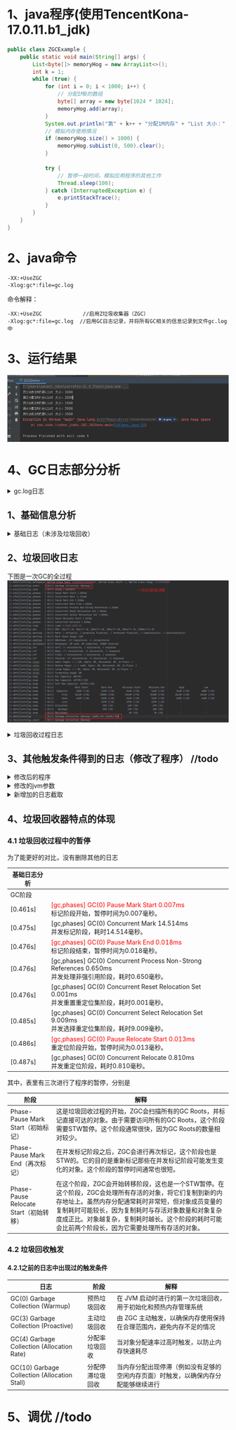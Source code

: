 # 1、java程序(使用TencentKona-17.0.11.b1_jdk)

```java
public class ZGCExample {
    public static void main(String[] args) {
        List<byte[]> memoryHog = new ArrayList<>();
        int k = 1;
        while (true) {
            for (int i = 0; i < 1000; i++) {
                // 分配1MB的数组
                byte[] array = new byte[1024 * 1024];
                memoryHog.add(array);
            }
            System.out.println("第" + k++ + "分配1M内存" + "List 大小：" + memoryHog.size());
            // 模拟内存使用情况
            if (memoryHog.size() > 1000) {
                memoryHog.subList(0, 500).clear();
            }

            try {
                // 暂停一段时间，模拟应用程序的其他工作
                Thread.sleep(100);
            } catch (InterruptedException e) {
                e.printStackTrace();
            }
        }
    }
}
```

# 2、java命令

```
-XX:+UseZGC   
-Xlog:gc*:file=gc.log  
```

命令解释：

```angular2html
-XX:+UseZGC             //启用Z垃圾收集器（ZGC）
-Xlog:gc*:file=gc.log  //启用GC日志记录，并将所有GC相关的信息记录到文件gc.log中
```

# 3、运行结果

![img.png](image/img.png)

# 4、GC日志部分分析

<details>
    <summary>gc.log日志</summary>

```log
[0.018s][info][gc,init] Initializing The Z Garbage Collector
[0.018s][info][gc,init] Version: 17.0.2+8-86 (release)
[0.018s][info][gc,init] NUMA Support: Disabled
[0.018s][info][gc,init] CPUs: 8 total, 8 available
[0.018s][info][gc,init] Memory: 16281M
[0.018s][info][gc,init] Large Page Support: Disabled
[0.019s][info][gc,init] GC Workers: 2 (dynamic)
[0.019s][info][gc,init] Address Space Type: Contiguous/Unrestricted/Complete
[0.019s][info][gc,init] Address Space Size: 65152M x 3 = 195456M
[0.019s][info][gc,init] Min Capacity: 8M
[0.019s][info][gc,init] Initial Capacity: 256M
[0.019s][info][gc,init] Max Capacity: 4072M
[0.019s][info][gc,init] Medium Page Size: 32M
[0.019s][info][gc,init] Pre-touch: Disabled
[0.020s][info][gc,init] Uncommit: Enabled
[0.020s][info][gc,init] Uncommit Delay: 300s
[0.037s][info][gc,init] Runtime Workers: 5
[0.038s][info][gc     ] Using The Z Garbage Collector
[0.039s][info][gc,metaspace] CDS archive(s) mapped at: [0x0000000800000000-0x0000000800bc0000-0x0000000800bc0000), size 12320768, SharedBaseAddress: 0x0000000800000000, ArchiveRelocationMode: 0.
[0.039s][info][gc,metaspace] Compressed class space mapped at: 0x0000000800c00000-0x0000000840c00000, reserved size: 1073741824
[0.039s][info][gc,metaspace] Narrow klass base: 0x0000000800000000, Narrow klass shift: 0, Narrow klass range: 0x100000000
[0.468s][info][gc,start    ] GC(0) Garbage Collection (Warmup)
[0.468s][info][gc,task     ] GC(0) Using 2 workers
[0.468s][info][gc,phases   ] GC(0) Pause Mark Start 0.009ms
[0.484s][info][gc,phases   ] GC(0) Concurrent Mark 15.559ms
[0.484s][info][gc,phases   ] GC(0) Pause Mark End 0.015ms
[0.484s][info][gc,phases   ] GC(0) Concurrent Mark Free 0.001ms
[0.484s][info][gc,phases   ] GC(0) Concurrent Process Non-Strong References 0.514ms
[0.484s][info][gc,phases   ] GC(0) Concurrent Reset Relocation Set 0.000ms
[0.497s][info][gc,phases   ] GC(0) Concurrent Select Relocation Set 12.145ms
[0.497s][info][gc,phases   ] GC(0) Pause Relocate Start 0.012ms
[0.498s][info][gc,phases   ] GC(0) Concurrent Relocate 1.003ms
[0.498s][info][gc,load     ] GC(0) Load: 0.00/0.00/0.00
[0.498s][info][gc,mmu      ] GC(0) MMU: 2ms/99.3%, 5ms/99.7%, 10ms/99.9%, 20ms/99.9%, 50ms/99.9%, 100ms/100.0%
[0.498s][info][gc,marking  ] GC(0) Mark: 2 stripe(s), 2 proactive flush(es), 1 terminate flush(es), 0 completion(s), 0 continuation(s) 
[0.498s][info][gc,marking  ] GC(0) Mark Stack Usage: 32M
[0.498s][info][gc,nmethod  ] GC(0) NMethods: 289 registered, 0 unregistered
[0.498s][info][gc,metaspace] GC(0) Metaspace: 0M used, 0M committed, 1032M reserved
[0.498s][info][gc,ref      ] GC(0) Soft: 45 encountered, 0 discovered, 0 enqueued
[0.498s][info][gc,ref      ] GC(0) Weak: 132 encountered, 33 discovered, 32 enqueued
[0.498s][info][gc,ref      ] GC(0) Final: 0 encountered, 0 discovered, 0 enqueued
[0.498s][info][gc,ref      ] GC(0) Phantom: 196 encountered, 136 discovered, 24 enqueued
[0.498s][info][gc,reloc    ] GC(0) Small Pages: 5 / 10M, Empty: 0M, Relocated: 0M, In-Place: 0
[0.498s][info][gc,reloc    ] GC(0) Medium Pages: 15 / 480M, Empty: 0M, Relocated: 0M, In-Place: 0
[0.498s][info][gc,reloc    ] GC(0) Large Pages: 0 / 0M, Empty: 0M, Relocated: 0M, In-Place: 0
[0.498s][info][gc,reloc    ] GC(0) Forwarding Usage: 0M
[0.498s][info][gc,heap     ] GC(0) Min Capacity: 8M(0%)
[0.498s][info][gc,heap     ] GC(0) Max Capacity: 4072M(100%)
[0.498s][info][gc,heap     ] GC(0) Soft Max Capacity: 4072M(100%)
[0.498s][info][gc,heap     ] GC(0)                Mark Start          Mark End        Relocate Start      Relocate End           High               Low         
[0.498s][info][gc,heap     ] GC(0)  Capacity:      512M (13%)         544M (13%)         576M (14%)         576M (14%)         576M (14%)         512M (13%)    
[0.498s][info][gc,heap     ] GC(0)      Free:     3582M (88%)        3550M (87%)        3518M (86%)        3518M (86%)        3582M (88%)        3512M (86%)    
[0.498s][info][gc,heap     ] GC(0)      Used:      490M (12%)         522M (13%)         554M (14%)         554M (14%)         560M (14%)         490M (12%)    
[0.498s][info][gc,heap     ] GC(0)      Live:         -               449M (11%)         449M (11%)         449M (11%)            -                  -          
[0.498s][info][gc,heap     ] GC(0) Allocated:         -                32M (1%)           64M (2%)           65M (2%)             -                  -          
[0.498s][info][gc,heap     ] GC(0)   Garbage:         -                40M (1%)           40M (1%)           38M (1%)             -                  -          
[0.498s][info][gc,heap     ] GC(0) Reclaimed:         -                  -                 0M (0%)            1M (0%)             -                  -          
[0.498s][info][gc          ] GC(0) Garbage Collection (Warmup) 490M(12%)->554M(14%)
[0.781s][info][gc,start    ] GC(1) Garbage Collection (Warmup)
[0.781s][info][gc,task     ] GC(1) Using 2 workers
[0.781s][info][gc,phases   ] GC(1) Pause Mark Start 0.010ms
[0.797s][info][gc,phases   ] GC(1) Concurrent Mark 15.695ms
[0.797s][info][gc,phases   ] GC(1) Pause Mark End 0.014ms
[0.797s][info][gc,phases   ] GC(1) Concurrent Mark Free 0.001ms
[0.797s][info][gc,phases   ] GC(1) Concurrent Process Non-Strong References 0.451ms
[0.797s][info][gc,phases   ] GC(1) Concurrent Reset Relocation Set 0.001ms
[0.799s][info][gc,phases   ] GC(1) Concurrent Select Relocation Set 1.567ms
[0.799s][info][gc,phases   ] GC(1) Pause Relocate Start 0.013ms
[0.800s][info][gc,phases   ] GC(1) Concurrent Relocate 0.606ms
[0.800s][info][gc,load     ] GC(1) Load: 0.00/0.00/0.00
[0.800s][info][gc,mmu      ] GC(1) MMU: 2ms/99.3%, 5ms/99.5%, 10ms/99.7%, 20ms/99.8%, 50ms/99.9%, 100ms/100.0%
[0.800s][info][gc,marking  ] GC(1) Mark: 2 stripe(s), 2 proactive flush(es), 1 terminate flush(es), 0 completion(s), 0 continuation(s) 
[0.800s][info][gc,marking  ] GC(1) Mark Stack Usage: 32M
[0.800s][info][gc,nmethod  ] GC(1) NMethods: 289 registered, 0 unregistered
[0.800s][info][gc,metaspace] GC(1) Metaspace: 0M used, 0M committed, 1032M reserved
[0.800s][info][gc,ref      ] GC(1) Soft: 45 encountered, 0 discovered, 0 enqueued
[0.800s][info][gc,ref      ] GC(1) Weak: 100 encountered, 37 discovered, 0 enqueued
[0.800s][info][gc,ref      ] GC(1) Final: 0 encountered, 0 discovered, 0 enqueued
[0.800s][info][gc,ref      ] GC(1) Phantom: 172 encountered, 112 discovered, 0 enqueued
[0.800s][info][gc,reloc    ] GC(1) Small Pages: 5 / 10M, Empty: 0M, Relocated: 0M, In-Place: 0
[0.800s][info][gc,reloc    ] GC(1) Medium Pages: 29 / 928M, Empty: 0M, Relocated: 0M, In-Place: 0
[0.800s][info][gc,reloc    ] GC(1) Large Pages: 0 / 0M, Empty: 0M, Relocated: 0M, In-Place: 0
[0.800s][info][gc,reloc    ] GC(1) Forwarding Usage: 0M
[0.800s][info][gc,heap     ] GC(1) Min Capacity: 8M(0%)
[0.800s][info][gc,heap     ] GC(1) Max Capacity: 4072M(100%)
[0.800s][info][gc,heap     ] GC(1) Soft Max Capacity: 4072M(100%)
[0.800s][info][gc,heap     ] GC(1)                Mark Start          Mark End        Relocate Start      Relocate End           High               Low         
[0.800s][info][gc,heap     ] GC(1)  Capacity:      960M (24%)         992M (24%)         992M (24%)         992M (24%)         992M (24%)         960M (24%)    
[0.800s][info][gc,heap     ] GC(1)      Free:     3134M (77%)        3102M (76%)        3102M (76%)        3102M (76%)        3134M (77%)        3096M (76%)    
[0.800s][info][gc,heap     ] GC(1)      Used:      938M (23%)         970M (24%)         970M (24%)         970M (24%)         976M (24%)         938M (23%)    
[0.800s][info][gc,heap     ] GC(1)      Live:         -               881M (22%)         881M (22%)         881M (22%)            -                  -          
[0.800s][info][gc,heap     ] GC(1) Allocated:         -                32M (1%)           32M (1%)           33M (1%)             -                  -          
[0.800s][info][gc,heap     ] GC(1)   Garbage:         -                56M (1%)           56M (1%)           54M (1%)             -                  -          
[0.800s][info][gc,heap     ] GC(1) Reclaimed:         -                  -                 0M (0%)            1M (0%)             -                  -          
[0.800s][info][gc          ] GC(1) Garbage Collection (Warmup) 938M(23%)->970M(24%)
[1.171s][info][gc,start    ] GC(2) Garbage Collection (Warmup)
[1.171s][info][gc,task     ] GC(2) Using 2 workers
[1.171s][info][gc,phases   ] GC(2) Pause Mark Start 0.008ms
[1.187s][info][gc,phases   ] GC(2) Concurrent Mark 15.635ms
[1.187s][info][gc,phases   ] GC(2) Pause Mark End 0.014ms
[1.187s][info][gc,phases   ] GC(2) Concurrent Mark Free 0.001ms
[1.187s][info][gc,phases   ] GC(2) Concurrent Process Non-Strong References 0.474ms
[1.187s][info][gc,phases   ] GC(2) Concurrent Reset Relocation Set 0.001ms
[1.190s][info][gc,phases   ] GC(2) Concurrent Select Relocation Set 2.023ms
[1.190s][info][gc,phases   ] GC(2) Pause Relocate Start 0.010ms
[1.200s][info][gc,phases   ] GC(2) Concurrent Relocate 10.026ms
[1.200s][info][gc,load     ] GC(2) Load: 0.00/0.00/0.00
[1.200s][info][gc,mmu      ] GC(2) MMU: 2ms/99.3%, 5ms/99.5%, 10ms/99.7%, 20ms/99.8%, 50ms/99.9%, 100ms/100.0%
[1.200s][info][gc,marking  ] GC(2) Mark: 2 stripe(s), 2 proactive flush(es), 1 terminate flush(es), 0 completion(s), 0 continuation(s) 
[1.200s][info][gc,marking  ] GC(2) Mark Stack Usage: 32M
[1.200s][info][gc,nmethod  ] GC(2) NMethods: 347 registered, 0 unregistered
[1.200s][info][gc,metaspace] GC(2) Metaspace: 1M used, 1M committed, 1032M reserved
[1.200s][info][gc,ref      ] GC(2) Soft: 85 encountered, 0 discovered, 0 enqueued
[1.200s][info][gc,ref      ] GC(2) Weak: 121 encountered, 5 discovered, 5 enqueued
[1.200s][info][gc,ref      ] GC(2) Final: 0 encountered, 0 discovered, 0 enqueued
[1.200s][info][gc,ref      ] GC(2) Phantom: 177 encountered, 117 discovered, 5 enqueued
[1.200s][info][gc,reloc    ] GC(2) Small Pages: 7 / 14M, Empty: 0M, Relocated: 1M, In-Place: 0
[1.200s][info][gc,reloc    ] GC(2) Medium Pages: 42 / 1344M, Empty: 0M, Relocated: 16M, In-Place: 0
[1.200s][info][gc,reloc    ] GC(2) Large Pages: 0 / 0M, Empty: 0M, Relocated: 0M, In-Place: 0
[1.200s][info][gc,reloc    ] GC(2) Forwarding Usage: 0M
[1.200s][info][gc,heap     ] GC(2) Min Capacity: 8M(0%)
[1.200s][info][gc,heap     ] GC(2) Max Capacity: 4072M(100%)
[1.200s][info][gc,heap     ] GC(2) Soft Max Capacity: 4072M(100%)
[1.200s][info][gc,heap     ] GC(2)                Mark Start          Mark End        Relocate Start      Relocate End           High               Low         
[1.200s][info][gc,heap     ] GC(2)  Capacity:     1376M (34%)        1408M (35%)        1408M (35%)        1472M (36%)        1472M (36%)        1376M (34%)    
[1.200s][info][gc,heap     ] GC(2)      Free:     2714M (67%)        2682M (66%)        2682M (66%)        2688M (66%)        2714M (67%)        2616M (64%)    
[1.200s][info][gc,heap     ] GC(2)      Used:     1358M (33%)        1390M (34%)        1390M (34%)        1384M (34%)        1456M (36%)        1358M (33%)    
[1.200s][info][gc,heap     ] GC(2)      Live:         -              1261M (31%)        1261M (31%)        1261M (31%)            -                  -          
[1.200s][info][gc,heap     ] GC(2) Allocated:         -                32M (1%)           32M (1%)           65M (2%)             -                  -          
[1.200s][info][gc,heap     ] GC(2)   Garbage:         -                96M (2%)           96M (2%)           56M (1%)             -                  -          
[1.200s][info][gc,heap     ] GC(2) Reclaimed:         -                  -                 0M (0%)           39M (1%)             -                  -          
[1.200s][info][gc          ] GC(2) Garbage Collection (Warmup) 1358M(33%)->1384M(34%)
[2.767s][info][gc,start    ] GC(3) Garbage Collection (Allocation Rate)
[2.767s][info][gc,task     ] GC(3) Using 1 workers
[2.767s][info][gc,phases   ] GC(3) Pause Mark Start 0.010ms
[2.780s][info][gc,phases   ] GC(3) Concurrent Mark 12.778ms
[2.781s][info][gc,phases   ] GC(3) Pause Mark End 0.025ms
[2.781s][info][gc,phases   ] GC(3) Concurrent Mark Free 0.001ms
[2.782s][info][gc,phases   ] GC(3) Concurrent Process Non-Strong References 1.244ms
[2.782s][info][gc,phases   ] GC(3) Concurrent Reset Relocation Set 0.002ms
[2.784s][info][gc,phases   ] GC(3) Concurrent Select Relocation Set 1.979ms
[2.784s][info][gc,phases   ] GC(3) Pause Relocate Start 0.006ms
[2.788s][info][gc,phases   ] GC(3) Concurrent Relocate 3.182ms
[2.788s][info][gc,load     ] GC(3) Load: 0.00/0.00/0.00
[2.788s][info][gc,mmu      ] GC(3) MMU: 2ms/98.8%, 5ms/99.4%, 10ms/99.7%, 20ms/99.8%, 50ms/99.9%, 100ms/100.0%
[2.788s][info][gc,marking  ] GC(3) Mark: 1 stripe(s), 2 proactive flush(es), 1 terminate flush(es), 0 completion(s), 0 continuation(s) 
[2.788s][info][gc,marking  ] GC(3) Mark Stack Usage: 32M
[2.788s][info][gc,nmethod  ] GC(3) NMethods: 347 registered, 0 unregistered
[2.788s][info][gc,metaspace] GC(3) Metaspace: 1M used, 1M committed, 1032M reserved
[2.788s][info][gc,ref      ] GC(3) Soft: 85 encountered, 0 discovered, 0 enqueued
[2.788s][info][gc,ref      ] GC(3) Weak: 116 encountered, 0 discovered, 0 enqueued
[2.788s][info][gc,ref      ] GC(3) Final: 0 encountered, 0 discovered, 0 enqueued
[2.788s][info][gc,ref      ] GC(3) Phantom: 172 encountered, 86 discovered, 0 enqueued
[2.788s][info][gc,reloc    ] GC(3) Small Pages: 4 / 8M, Empty: 0M, Relocated: 1M, In-Place: 0
[2.788s][info][gc,reloc    ] GC(3) Medium Pages: 116 / 3712M, Empty: 992M, Relocated: 8M, In-Place: 0
[2.788s][info][gc,reloc    ] GC(3) Large Pages: 0 / 0M, Empty: 0M, Relocated: 0M, In-Place: 0
[2.788s][info][gc,reloc    ] GC(3) Forwarding Usage: 0M
[2.788s][info][gc,heap     ] GC(3) Min Capacity: 8M(0%)
[2.788s][info][gc,heap     ] GC(3) Max Capacity: 4072M(100%)
[2.788s][info][gc,heap     ] GC(3) Soft Max Capacity: 4072M(100%)
[2.788s][info][gc,heap     ] GC(3)                Mark Start          Mark End        Relocate Start      Relocate End           High               Low         
[2.788s][info][gc,heap     ] GC(3)  Capacity:     3744M (92%)        3776M (93%)        3776M (93%)        3776M (93%)        3776M (93%)        3744M (92%)    
[2.788s][info][gc,heap     ] GC(3)      Free:      352M (9%)          320M (8%)         1312M (32%)        1376M (34%)        1376M (34%)         320M (8%)     
[2.788s][info][gc,heap     ] GC(3)      Used:     3720M (91%)        3752M (92%)        2760M (68%)        2696M (66%)        3752M (92%)        2696M (66%)    
[2.788s][info][gc,heap     ] GC(3)      Live:         -              2562M (63%)        2562M (63%)        2562M (63%)            -                  -          
[2.788s][info][gc,heap     ] GC(3) Allocated:         -                32M (1%)           32M (1%)           33M (1%)             -                  -          
[2.788s][info][gc,heap     ] GC(3)   Garbage:         -              1157M (28%)         165M (4%)           99M (2%)             -                  -          
[2.788s][info][gc,heap     ] GC(3) Reclaimed:         -                  -               992M (24%)        1057M (26%)            -                  -          
[2.788s][info][gc          ] GC(3) Garbage Collection (Allocation Rate) 3720M(91%)->2696M(66%)
[3.066s][info][gc,start    ] GC(4) Garbage Collection (Allocation Rate)
[3.066s][info][gc,task     ] GC(4) Using 1 workers
[3.066s][info][gc,phases   ] GC(4) Pause Mark Start 0.007ms
[3.078s][info][gc,phases   ] GC(4) Concurrent Mark 12.059ms
[3.078s][info][gc,phases   ] GC(4) Pause Mark End 0.009ms
[3.078s][info][gc,phases   ] GC(4) Concurrent Mark Free 0.001ms
[3.079s][info][gc,phases   ] GC(4) Concurrent Process Non-Strong References 0.964ms
[3.079s][info][gc,phases   ] GC(4) Concurrent Reset Relocation Set 0.001ms
[3.083s][info][gc,phases   ] GC(4) Concurrent Select Relocation Set 3.275ms
[3.083s][info][gc,phases   ] GC(4) Pause Relocate Start 0.009ms
[3.088s][info][gc,phases   ] GC(4) Concurrent Relocate 5.406ms
[3.088s][info][gc,load     ] GC(4) Load: 0.00/0.00/0.00
[3.088s][info][gc,mmu      ] GC(4) MMU: 2ms/98.8%, 5ms/99.4%, 10ms/99.7%, 20ms/99.8%, 50ms/99.9%, 100ms/100.0%
[3.088s][info][gc,marking  ] GC(4) Mark: 1 stripe(s), 2 proactive flush(es), 1 terminate flush(es), 0 completion(s), 0 continuation(s) 
[3.089s][info][gc,marking  ] GC(4) Mark Stack Usage: 32M
[3.089s][info][gc,nmethod  ] GC(4) NMethods: 347 registered, 0 unregistered
[3.089s][info][gc,metaspace] GC(4) Metaspace: 1M used, 1M committed, 1032M reserved
[3.089s][info][gc,ref      ] GC(4) Soft: 85 encountered, 0 discovered, 0 enqueued
[3.089s][info][gc,ref      ] GC(4) Weak: 116 encountered, 0 discovered, 0 enqueued
[3.089s][info][gc,ref      ] GC(4) Final: 0 encountered, 0 discovered, 0 enqueued
[3.089s][info][gc,ref      ] GC(4) Phantom: 172 encountered, 86 discovered, 0 enqueued
[3.089s][info][gc,reloc    ] GC(4) Small Pages: 4 / 8M, Empty: 0M, Relocated: 1M, In-Place: 0
[3.089s][info][gc,reloc    ] GC(4) Medium Pages: 118 / 3776M, Empty: 512M, Relocated: 15M, In-Place: 0
[3.089s][info][gc,reloc    ] GC(4) Large Pages: 0 / 0M, Empty: 0M, Relocated: 0M, In-Place: 0
[3.089s][info][gc,reloc    ] GC(4) Forwarding Usage: 0M
[3.089s][info][gc,heap     ] GC(4) Min Capacity: 8M(0%)
[3.089s][info][gc,heap     ] GC(4) Max Capacity: 4072M(100%)
[3.089s][info][gc,heap     ] GC(4) Soft Max Capacity: 4072M(100%)
[3.089s][info][gc,heap     ] GC(4)                Mark Start          Mark End        Relocate Start      Relocate End           High               Low         
[3.089s][info][gc,heap     ] GC(4)  Capacity:     3808M (94%)        3840M (94%)        3840M (94%)        3840M (94%)        3840M (94%)        3808M (94%)    
[3.089s][info][gc,heap     ] GC(4)      Free:      288M (7%)          256M (6%)          768M (19%)         800M (20%)         800M (20%)         256M (6%)     
[3.089s][info][gc,heap     ] GC(4)      Used:     3784M (93%)        3816M (94%)        3304M (81%)        3272M (80%)        3816M (94%)        3272M (80%)    
[3.089s][info][gc,heap     ] GC(4)      Live:         -              3131M (77%)        3131M (77%)        3131M (77%)            -                  -          
[3.089s][info][gc,heap     ] GC(4) Allocated:         -                32M (1%)           32M (1%)           33M (1%)             -                  -          
[3.089s][info][gc,heap     ] GC(4)   Garbage:         -               652M (16%)         140M (3%)          106M (3%)             -                  -          
[3.089s][info][gc,heap     ] GC(4) Reclaimed:         -                  -               512M (13%)         545M (13%)            -                  -          
[3.089s][info][gc          ] GC(4) Garbage Collection (Allocation Rate) 3784M(93%)->3272M(80%)
[3.176s][info][gc,start    ] GC(5) Garbage Collection (Allocation Rate)
[3.176s][info][gc,task     ] GC(5) Using 1 workers
[3.176s][info][gc,phases   ] GC(5) Pause Mark Start 0.020ms
[3.182s][info][gc,phases   ] GC(5) Concurrent Mark 5.505ms
[3.182s][info][gc,phases   ] GC(5) Pause Mark End 0.014ms
[3.182s][info][gc,phases   ] GC(5) Concurrent Mark Free 0.001ms
[3.182s][info][gc,phases   ] GC(5) Concurrent Process Non-Strong References 0.667ms
[3.182s][info][gc,phases   ] GC(5) Concurrent Reset Relocation Set 0.001ms
[3.184s][info][gc,phases   ] GC(5) Concurrent Select Relocation Set 1.555ms
[3.184s][info][gc,phases   ] GC(5) Pause Relocate Start 0.006ms
[3.185s][info][gc,phases   ] GC(5) Concurrent Relocate 0.777ms
[3.185s][info][gc,load     ] GC(5) Load: 0.00/0.00/0.00
[3.185s][info][gc,mmu      ] GC(5) MMU: 2ms/98.8%, 5ms/99.4%, 10ms/99.6%, 20ms/99.8%, 50ms/99.9%, 100ms/100.0%
[3.185s][info][gc,marking  ] GC(5) Mark: 1 stripe(s), 1 proactive flush(es), 1 terminate flush(es), 0 completion(s), 0 continuation(s) 
[3.185s][info][gc,marking  ] GC(5) Mark Stack Usage: 32M
[3.185s][info][gc,nmethod  ] GC(5) NMethods: 347 registered, 0 unregistered
[3.185s][info][gc,metaspace] GC(5) Metaspace: 1M used, 1M committed, 1032M reserved
[3.185s][info][gc,ref      ] GC(5) Soft: 85 encountered, 0 discovered, 0 enqueued
[3.185s][info][gc,ref      ] GC(5) Weak: 116 encountered, 0 discovered, 0 enqueued
[3.185s][info][gc,ref      ] GC(5) Final: 0 encountered, 0 discovered, 0 enqueued
[3.185s][info][gc,ref      ] GC(5) Phantom: 172 encountered, 86 discovered, 0 enqueued
[3.185s][info][gc,reloc    ] GC(5) Small Pages: 4 / 8M, Empty: 0M, Relocated: 1M, In-Place: 0
[3.185s][info][gc,reloc    ] GC(5) Medium Pages: 114 / 3648M, Empty: 512M, Relocated: 0M, In-Place: 0
[3.185s][info][gc,reloc    ] GC(5) Large Pages: 0 / 0M, Empty: 0M, Relocated: 0M, In-Place: 0
[3.185s][info][gc,reloc    ] GC(5) Forwarding Usage: 0M
[3.185s][info][gc,heap     ] GC(5) Min Capacity: 8M(0%)
[3.185s][info][gc,heap     ] GC(5) Max Capacity: 4072M(100%)
[3.185s][info][gc,heap     ] GC(5) Soft Max Capacity: 4072M(100%)
[3.185s][info][gc,heap     ] GC(5)                Mark Start          Mark End        Relocate Start      Relocate End           High               Low         
[3.185s][info][gc,heap     ] GC(5)  Capacity:     3840M (94%)        3840M (94%)        3840M (94%)        3840M (94%)        3840M (94%)        3840M (94%)    
[3.185s][info][gc,heap     ] GC(5)      Free:      416M (10%)         416M (10%)         928M (23%)         930M (23%)         930M (23%)         416M (10%)    
[3.185s][info][gc,heap     ] GC(5)      Used:     3656M (90%)        3656M (90%)        3144M (77%)        3142M (77%)        3656M (90%)        3142M (77%)    
[3.185s][info][gc,heap     ] GC(5)      Live:         -              3016M (74%)        3016M (74%)        3016M (74%)            -                  -          
[3.185s][info][gc,heap     ] GC(5) Allocated:         -                 0M (0%)            0M (0%)            0M (0%)             -                  -          
[3.185s][info][gc,heap     ] GC(5)   Garbage:         -               639M (16%)         127M (3%)          125M (3%)             -                  -          
[3.185s][info][gc,heap     ] GC(5) Reclaimed:         -                  -               512M (13%)         514M (13%)            -                  -          
[3.185s][info][gc          ] GC(5) Garbage Collection (Allocation Rate) 3656M(90%)->3142M(77%)
[3.379s][info][gc,start    ] GC(6) Garbage Collection (Allocation Rate)
[3.379s][info][gc,task     ] GC(6) Using 2 workers
[3.380s][info][gc,phases   ] GC(6) Pause Mark Start 0.005ms
[3.394s][info][gc,phases   ] GC(6) Concurrent Mark 14.186ms
[3.394s][info][gc,phases   ] GC(6) Pause Mark End 0.014ms
[3.394s][info][gc,phases   ] GC(6) Concurrent Mark Free 0.001ms
[3.395s][info][gc,phases   ] GC(6) Concurrent Process Non-Strong References 0.785ms
[3.395s][info][gc,phases   ] GC(6) Concurrent Reset Relocation Set 0.002ms
[3.397s][info][gc,phases   ] GC(6) Concurrent Select Relocation Set 1.797ms
[3.397s][info][gc,phases   ] GC(6) Pause Relocate Start 0.006ms
[3.409s][info][gc,phases   ] GC(6) Concurrent Relocate 11.921ms
[3.409s][info][gc,load     ] GC(6) Load: 0.00/0.00/0.00
[3.409s][info][gc,mmu      ] GC(6) MMU: 2ms/98.8%, 5ms/99.4%, 10ms/99.6%, 20ms/99.8%, 50ms/99.9%, 100ms/100.0%
[3.409s][info][gc,marking  ] GC(6) Mark: 2 stripe(s), 2 proactive flush(es), 1 terminate flush(es), 0 completion(s), 0 continuation(s) 
[3.409s][info][gc,marking  ] GC(6) Mark Stack Usage: 32M
[3.409s][info][gc,nmethod  ] GC(6) NMethods: 348 registered, 0 unregistered
[3.409s][info][gc,metaspace] GC(6) Metaspace: 1M used, 1M committed, 1032M reserved
[3.409s][info][gc,ref      ] GC(6) Soft: 85 encountered, 0 discovered, 0 enqueued
[3.409s][info][gc,ref      ] GC(6) Weak: 116 encountered, 92 discovered, 0 enqueued
[3.409s][info][gc,ref      ] GC(6) Final: 0 encountered, 0 discovered, 0 enqueued
[3.409s][info][gc,ref      ] GC(6) Phantom: 172 encountered, 154 discovered, 0 enqueued
[3.410s][info][gc,reloc    ] GC(6) Small Pages: 4 / 8M, Empty: 0M, Relocated: 1M, In-Place: 0
[3.410s][info][gc,reloc    ] GC(6) Medium Pages: 124 / 3968M, Empty: 0M, Relocated: 14M, In-Place: 0
[3.410s][info][gc,reloc    ] GC(6) Large Pages: 0 / 0M, Empty: 0M, Relocated: 0M, In-Place: 0
[3.410s][info][gc,reloc    ] GC(6) Forwarding Usage: 0M
[3.410s][info][gc,heap     ] GC(6) Min Capacity: 8M(0%)
[3.410s][info][gc,heap     ] GC(6) Max Capacity: 4072M(100%)
[3.410s][info][gc,heap     ] GC(6) Soft Max Capacity: 4072M(100%)
[3.410s][info][gc,heap     ] GC(6)                Mark Start          Mark End        Relocate Start      Relocate End           High               Low         
[3.410s][info][gc,heap     ] GC(6)  Capacity:     4000M (98%)        4032M (99%)        4032M (99%)        4064M (100%)       4064M (100%)       4000M (98%)    
[3.410s][info][gc,heap     ] GC(6)      Free:       96M (2%)           64M (2%)           64M (2%)           64M (2%)           96M (2%)           30M (1%)     
[3.410s][info][gc,heap     ] GC(6)      Used:     3976M (98%)        4008M (98%)        4008M (98%)        4008M (98%)        4042M (99%)        3976M (98%)    
[3.410s][info][gc,heap     ] GC(6)      Live:         -              3795M (93%)        3795M (93%)        3795M (93%)            -                  -          
[3.410s][info][gc,heap     ] GC(6) Allocated:         -                32M (1%)           32M (1%)           65M (2%)             -                  -          
[3.410s][info][gc,heap     ] GC(6)   Garbage:         -               180M (4%)          180M (4%)          146M (4%)             -                  -          
[3.410s][info][gc,heap     ] GC(6) Reclaimed:         -                  -                 0M (0%)           33M (1%)             -                  -          
[3.410s][info][gc          ] GC(6) Garbage Collection (Allocation Rate) 3976M(98%)->4008M(98%)
[3.449s][info][gc,start    ] GC(7) Garbage Collection (Allocation Stall)
[3.449s][info][gc,ref      ] GC(7) Clearing All SoftReferences
[3.449s][info][gc,task     ] GC(7) Using 2 workers
[3.449s][info][gc,phases   ] GC(7) Pause Mark Start 0.006ms
[3.457s][info][gc,phases   ] GC(7) Concurrent Mark 8.020ms
[3.457s][info][gc,phases   ] GC(7) Pause Mark End 0.008ms
[3.457s][info][gc,phases   ] GC(7) Concurrent Mark Free 0.001ms
[3.458s][info][gc,phases   ] GC(7) Concurrent Process Non-Strong References 0.758ms
[3.458s][info][gc,phases   ] GC(7) Concurrent Reset Relocation Set 0.001ms
[3.460s][info][gc,phases   ] GC(7) Concurrent Select Relocation Set 1.592ms
[3.460s][info][gc,phases   ] GC(7) Pause Relocate Start 0.004ms
[3.461s][info][gc,phases   ] GC(7) Concurrent Relocate 0.776ms
[3.461s][info][gc,load     ] GC(7) Load: 0.00/0.00/0.00
[3.461s][info][gc,mmu      ] GC(7) MMU: 2ms/98.8%, 5ms/99.4%, 10ms/99.6%, 20ms/99.8%, 50ms/99.9%, 100ms/100.0%
[3.461s][info][gc,marking  ] GC(7) Mark: 2 stripe(s), 1 proactive flush(es), 1 terminate flush(es), 0 completion(s), 0 continuation(s) 
[3.461s][info][gc,marking  ] GC(7) Mark Stack Usage: 32M
[3.461s][info][gc,nmethod  ] GC(7) NMethods: 348 registered, 0 unregistered
[3.461s][info][gc,metaspace] GC(7) Metaspace: 1M used, 1M committed, 1032M reserved
[3.461s][info][gc,ref      ] GC(7) Soft: 85 encountered, 55 discovered, 43 enqueued
[3.461s][info][gc,ref      ] GC(7) Weak: 116 encountered, 4 discovered, 0 enqueued
[3.461s][info][gc,ref      ] GC(7) Final: 0 encountered, 0 discovered, 0 enqueued
[3.461s][info][gc,ref      ] GC(7) Phantom: 172 encountered, 170 discovered, 0 enqueued
[3.461s][info][gc,reloc    ] GC(7) Small Pages: 4 / 8M, Empty: 0M, Relocated: 1M, In-Place: 1
[3.461s][info][gc,reloc    ] GC(7) Medium Pages: 127 / 4064M, Empty: 0M, Relocated: 0M, In-Place: 0
[3.461s][info][gc,reloc    ] GC(7) Large Pages: 0 / 0M, Empty: 0M, Relocated: 0M, In-Place: 0
[3.461s][info][gc,reloc    ] GC(7) Forwarding Usage: 0M
[3.461s][info][gc,heap     ] GC(7) Min Capacity: 8M(0%)
[3.461s][info][gc,heap     ] GC(7) Max Capacity: 4072M(100%)
[3.461s][info][gc,heap     ] GC(7) Soft Max Capacity: 4072M(100%)
[3.461s][info][gc,heap     ] GC(7)                Mark Start          Mark End        Relocate Start      Relocate End           High               Low         
[3.461s][info][gc,heap     ] GC(7)  Capacity:     4072M (100%)       4072M (100%)       4072M (100%)       4072M (100%)       4072M (100%)       4072M (100%)   
[3.461s][info][gc,heap     ] GC(7)      Free:        0M (0%)            0M (0%)            0M (0%)            2M (0%)            2M (0%)            0M (0%)     
[3.461s][info][gc,heap     ] GC(7)      Used:     4072M (100%)       4072M (100%)       4072M (100%)       4070M (100%)       4072M (100%)       4070M (100%)   
[3.461s][info][gc,heap     ] GC(7)      Live:         -              3919M (96%)        3919M (96%)        3919M (96%)            -                  -          
[3.461s][info][gc,heap     ] GC(7) Allocated:         -                 0M (0%)            0M (0%)            0M (0%)             -                  -          
[3.461s][info][gc,heap     ] GC(7)   Garbage:         -               152M (4%)          152M (4%)          150M (4%)             -                  -          
[3.461s][info][gc,heap     ] GC(7) Reclaimed:         -                  -                 0M (0%)            2M (0%)             -                  -          
[3.461s][info][gc          ] GC(7) Garbage Collection (Allocation Stall) 4072M(100%)->4070M(100%)
[3.461s][info][gc          ] Allocation Stall (main) 12.590ms
[3.461s][info][gc          ] Out Of Memory (main)
[3.462s][info][gc,heap,exit] Heap
[3.462s][info][gc,heap,exit]  ZHeap           used 4072M, capacity 4072M, max capacity 4072M
[3.462s][info][gc,heap,exit]  Metaspace       used 1039K, committed 1216K, reserved 1056768K
[3.462s][info][gc,heap,exit]   class space    used 77K, committed 192K, reserved 1048576K

```

</details>

## 1、基础信息分析

<details>
    <summary>基础日志（未涉及垃圾回收）</summary>

| 基础日志分析   |                                                                                                |
|----------|------------------------------------------------------------------------------------------------|
| 相对时间     | 日志内容及解释                                                                                        |
| [0.013s] | [gc,init] Initializing The Z Garbage  Collector：  JVM在启动0.013秒时开始初始化ZGC。                       |
| [0.014s] | [gc,init] Version: 21.0.3+9-LTS (release)：  使用的是Java 21的版本21.0.3+9-LTS（长期支持版本）。                |
| [0.014s] | [gc,init] Using legacy single-generation  mode：  使用传统的单代模式，这意味着不区分年轻代和老年代。                     |
| [0.014s] | [gc,init] NUMA Support: Disabled：  非统一内存访问（NUMA）支持被禁用。                                         |
| [0.014s] | [gc,init] CPUs: 8 total, 8 available：  系统有8个CPU核心，全部可用。                                        |
| [0.014s] | [gc,init] Memory: 16281M：  系统有16281MB（约15.9GB）的内存。                                             |
| [0.014s] | [gc,init] Large Page Support: Disabled：  大页内存支持被禁用。                                            |
| [0.014s] | [gc,init] GC Workers: 2 (dynamic)：  有2个动态分配的GC工作线程。                                            |
| [0.015s] | [gc,init] Address Space Type:  Contiguous/Unrestricted/Complete：  地址空间类型为连续、无限制、完整。            |
| [0.015s] | [gc,init] Address Space Size: 65152M x 3  = 195456M：  地址空间大小为65152MB x 3 = 195456MB（约190.5GB）。 |
| [0.015s] | [gc,init] Min Capacity: 8M：  最小堆容量为8MB。                                                        |
| [0.015s] | [gc,init] Initial Capacity: 256M：  初始堆容量为256MB。                                                |
| [0.015s] | [gc,init] Max Capacity: 4072M：  最大堆容量为4072MB（约3.98GB）。                                         |
| [0.015s] | [gc,init] Medium Page Size: 32M：  中等页面大小为32MB。                                                 |
| [0.015s] | [gc,init] Pre-touch: Disabled：  预触摸内存页面的功能被禁用。                                                 |
| [0.015s] | [gc,init] Uncommit: Enabled：  允许未使用的堆内存被操作系统回收。                                                |
| [0.015s] | [gc,init] Uncommit Delay: 300s：  未使用内存被回收前的延迟时间为300秒。                                          |
| [0.027s] | [gc,init] Runtime Workers: 5：  有5个运行时工作线程。                                                     |
| [0.028s] | [gc ] Using The Z Garbage Collector：  确认使用Z垃圾收集器。                                              |

</details>

## 2、垃圾回收日志
下图是一次GC的全过程
![img.png](img.png)
<details>
    <summary>垃圾回收过程日志</summary>

| GC日志分析                                     |                                                                                                                                                                                                                                                                                                                                                                                                                                                                                                                                                                                                                                                                                                                                                                                                                                                                      |
|--------------------------------------------|----------------------------------------------------------------------------------------------------------------------------------------------------------------------------------------------------------------------------------------------------------------------------------------------------------------------------------------------------------------------------------------------------------------------------------------------------------------------------------------------------------------------------------------------------------------------------------------------------------------------------------------------------------------------------------------------------------------------------------------------------------------------------------------------------------------------------------------------------------------------|
| GC启动：                                      |                                                                                                                                                                                                                                                                                                                                                                                                                                                                                                                                                                                                                                                                                                                                                                                                                                                                      |
| [0.460s]                                   | [gc,start] GC(0) Garbage Collection  (Warmup)<br> 在0.460秒时，JVM开始了一次垃圾收集（GC），这是一次预热（Warmup）GC。                                                                                                                                                                                                                                                                                                                                                                                                                                                                                                                                                                                                                                                                                                                                                                        |
| GC任务<br>                                   |                                                                                                                                                                                                                                                                                                                                                                                                                                                                                                                                                                                                                                                                                                                                                                                                                                                                      |
| [0.461s]                                   | [gc,task]  GC(0) Using 2 workers<br>使用了2个GC工作线程。                                                                                                                                                                                                                                                                                                                                                                                                                                                                                                                                                                                                                                                                                                                                                                                                                     |
| GC阶段<br>                                   |                                                                                                                                                                                                                                                                                                                                                                                                                                                                                                                                                                                                                                                                                                                                                                                                                                                                      |
| [0.461s]                                   | [gc,phases]  GC(0) Pause Mark Start 0.007ms<br>  标记阶段开始，暂停时间为0.007毫秒。                                                                                                                                                                                                                                                                                                                                                                                                                                                                                                                                                                                                                                                                                                                                                                                                |
| [0.475s]                                   | [gc,phases]  GC(0) Concurrent Mark 14.514ms<br>  并发标记阶段，耗时14.514毫秒。                                                                                                                                                                                                                                                                                                                                                                                                                                                                                                                                                                                                                                                                                                                                                                                                  |
| [0.476s]                                   | [gc,phases]  GC(0) Pause Mark End 0.018ms<br>  标记阶段结束，暂停时间为0.018毫秒。                                                                                                                                                                                                                                                                                                                                                                                                                                                                                                                                                                                                                                                                                                                                                                                                  |
| [0.476s]                                   | [gc,phases]  GC(0) Concurrent Process Non-Strong References 0.650ms<br>  并发处理非强引用阶段，耗时0.650毫秒。                                                                                                                                                                                                                                                                                                                                                                                                                                                                                                                                                                                                                                                                                                                                                                       |
| [0.476s]                                   | [gc,phases]  GC(0) Concurrent Reset Relocation Set 0.001ms<br>  并发重置重定位集阶段，耗时0.001毫秒。                                                                                                                                                                                                                                                                                                                                                                                                                                                                                                                                                                                                                                                                                                                                                                                |
| [0.485s]                                   | [gc,phases]  GC(0) Concurrent Select Relocation Set 9.009ms<br>  并发选择重定位集阶段，耗时9.009毫秒。                                                                                                                                                                                                                                                                                                                                                                                                                                                                                                                                                                                                                                                                                                                                                                               |
| [0.486s]                                   | [gc,phases]  GC(0) Pause Relocate Start 0.013ms<br>  重定位阶段开始，暂停时间为0.013毫秒。                                                                                                                                                                                                                                                                                                                                                                                                                                                                                                                                                                                                                                                                                                                                                                                           |
| [0.487s]                                   | [gc,phases]  GC(0) Concurrent Relocate 0.810ms<br>  并发重定位阶段，耗时0.810毫秒。                                                                                                                                                                                                                                                                                                                                                                                                                                                                                                                                                                                                                                                                                                                                                                                               |
| GC负载<br>                                   |                                                                                                                                                                                                                                                                                                                                                                                                                                                                                                                                                                                                                                                                                                                                                                                                                                                                      |
| [0.487s]                                   | [gc,load]  GC(0) Load: 0.00/0.00/0.00<br>  GC负载信息。                                                                                                                                                                                                                                                                                                                                                                                                                                                                                                                                                                                                                                                                                                                                                                                                                   |
| GC（Minimum  Mutator Utilisation）=非GC时间/时间片 |                                                                                                                                                                                                                                                                                                                                                                                                                                                                                                                                                                                                                                                                                                                                                                                                                                                                      |
| [0.487s]                                   | [gc,mmu]  GC(0) MMU: 2ms/99.1%, 5ms/99.6%, 10ms/99.8%, 20ms/99.8%, 50ms/99.9%,  100ms/100.0%<br>  是一个指标2ms/99.1%在 2 毫秒的时间片内，至少 99.1% 的时间用于应用程序线程的执行。                                                                                                                                                                                                                                                                                                                                                                                                                                                                                                                                                                                                                                                                                                                 |
| GC标记                                       |                                                                                                                                                                                                                                                                                                                                                                                                                                                                                                                                                                                                                                                                                                                                                                                                                                                                      |
| [0.487s]                                   | [gc,marking]  GC(0) Mark: 2 stripe(s), 2 proactive flush(es), 1 terminate flush(es), 0  completion(s), 0 continuation(s)<br>  2 stripe(s)：表示标记阶段分为两个条带（stri），每个条带是并行标记的pe一部分。  <br>2 proactive flush(es)：表示在标记过程中进行了两次主动刷新（flush），这通常是为了确保标记信息及时更新。<br>  1 terminate flush(es)：表示在标记阶段结束时进行了1次终止刷新，确保所有标记信息都已处理完毕。<br>  0 completion(s)：表示没有完成的标记任务。 <br> 0 continuation(s)：表示没有需要继续的标记任务。                                                                                                                                                                                                                                                                                                                                                                                                                                                                           |
| [0.487s]                                   | [gc,marking]  GC(0) Mark Stack Usage: 32M<br>  表示在标记阶段使用了 32MB 的标记栈（Mark Stack）。标记栈用于存储在标记过程中需要处理的对象引用。                                                                                                                                                                                                                                                                                                                                                                                                                                                                                                                                                                                                                                                                                                                                                              |
| GC方法<br>                                   |                                                                                                                                                                                                                                                                                                                                                                                                                                                                                                                                                                                                                                                                                                                                                                                                                                                                      |
| [0.487s]                                   | [gc,nmethod] GC(0) NMethods: 289  registered, 41 unregistered<br>  289 registered：当前注册的本地方法（NMethods）数量为 289，这些方法已经被编译并存储在代码缓存中，供 JVM 执行。  <br>41 unregistered：当前未注册的本地方法数量为 41，这些方法可能已经被移除或不再使用。                                                                                                                                                                                                                                                                                                                                                                                                                                                                                                                                                                                                                                                                    |
| 元空间<br>                                    |                                                                                                                                                                                                                                                                                                                                                                                                                                                                                                                                                                                                                                                                                                                                                                                                                                                                      |
| [0.487s]                                   | [gc,metaspace]  GC(0) Metaspace: 0M used, 0M committed, 1088M reserved<br>  0M used<br>当前没有使用的元空间（Metaspace）。  0M committed<br>当前没有分配的元空间。  1088M reserved<br>预留了 1088MB 的元空间。                                                                                                                                                                                                                                                                                                                                                                                                                                                                                                                                                                                                                                                                                       |
| 引用处理<br>                                   |                                                                                                                                                                                                                                                                                                                                                                                                                                                                                                                                                                                                                                                                                                                                                                                                                                                                      |
| [0.487s]                                   | [gc,ref] GC(0) Soft: 54 encountered, 0  discovered, 0 enqueued<br>[gc,ref] GC(0) Weak: 171 encountered, 48  discovered, 45 enqueued<br>[gc,ref] GC(0) Final: 0 encountered, 0  discovered, 0 enqueued<br>[gc,ref] GC(0) Phantom: 187 encountered,  90 discovered, 15 enqueued<br>软引用（Soft Reference）：<br>54 encountered：遇到了 54 个软引用。  0 discovered：发现了  0 个需要处理的软引用。  0 enqueued：入队了 0 个软引用。  <br/>弱引用（Weak Reference）：<br> 171 encountered：遇到了 171 个弱引用。  48 discovered：发现了  48 个需要处理的弱引用。  45 enqueued：入队了  45 个弱引用。  <br/>终结引用（Final Reference）：<br>  0 encountered：遇到了0  个终结引用。  0 discovered：发现了0  个需要处理的终结引用。  0 enqueued：入队了0 个终结引用。  <br/>虚引用（Phantom Reference）：<br>187 encountered：遇到了 187 个虚引用。  90 discovered：发现了  90 个需要处理的虚引用。  15 enqueued：入队了  15 个虚引用。  <br/>强引用是默认的引用类型，任何通过普通变量引用的对象都是强引用。强引用的对象在 GC  时不会被回收，除非没有任何强引用指向它们。因此，强引用不需要在 GC 日志中单独记录。 |
| 重定位<br>                                    |                                                                                                                                                                                                                                                                                                                                                                                                                                                                                                                                                                                                                                                                                                                                                                                                                                                                      |
| [0.487s]                                   | [gc,reloc]  GC(0) Small Pages: 6 / 12M, Empty: 0M, Relocated: 0M, In-Place: 0<br>[gc,reloc]  GC(0) Medium Pages: 14 / 448M, Empty: 0M, Relocated: 0M, In-Place: 0<br>[gc,reloc]  GC(0) Large Pages: 0 / 0M, Empty: 0M, Relocated: 0M, In-Place: 0<br>[gc,reloc] GC(0) Forwarding Usage: 0M<br>Small Pages：  6 / 12M：表示有 6 个小页面，总共 12MB。<br/>Empty: 0M：没有空闲的小页面。<br/>Relocated: 0M：没有小页面被重新定位。  <br/>In-Place: 0：没有小页面在原地处理。<br/>Medium Pages:14 / 448M：表示有 14 个中等大小的页面，总共 448MB。<br/>Empty: 0M：没有空闲的中等页面。  <br/>Relocated: 0M：没有中等页面被重新定位。<br/>In-Place: 0：没有中等页面在原地处理。<br/>Large Pages: 0 / 0M：没有大页面。  <br/>Empty: 0M：没有空闲的大页面。  <br/>Relocated: 0M：没有大页面被重新定位。  <br/>In-Place: 0：没有大页面在原地处理。  <br/>Forwarding Usage：  0M：没有使用转发内存。                                                                                                                                 |
| 堆内存<br>                                    | [gc,heap     ] GC(0) Min Capacity: 8M(0%)[gc,heap     ] GC(0) Max Capacity: 4072M(100%)<br/>[gc,heap     ] GC(0) Soft Max Capacity: 4072M(100%)Min Capacity: 8M (0%)<br>最小堆容量为 8MB，占总容量的 0%。这是 JVM 启动时的初始堆大小。<br/>Max Capacity: 4072M (100%)：最大堆容量为 4072MB，占总容量的 100%。这是 JVM 可以扩展到的最大堆大小。：<br/>Soft Max Capacity: 4072M (100%)：软最大堆容量为 4072MB，占总容量的 100%。这是 JVM 在正常情况下不会超过的堆大小，但在特殊情况下可以临时超过。                                                                                                                                                                                                                                                                                                                                                                                                                                                                        |

堆内存日志
![img_1.png](image/img_1.png)

| 时间   | 0.487s      | 0.487s      | 0.487s         | 0.487s       | 0.487s      | 0.487s      |
|------|-------------|-------------|----------------|--------------|-------------|-------------|
| 阶段   | Mark Start  | Mark End    | Relocate Start | Relocate End | High        | Low         |
| 容量变化 | 480M (12%)  | 512M (13%)  | 544M (13%)     | 544M (13%)   | 544M (13%)  | 480M (12%)  |
| 空闲变化 | 3612M (89%) | 3580M (88%) | 3546M (87%)    | 3548M (87%)  | 3612M (89%) | 3542M (87%) |
| 使用变化 | 460M (11%)  | 492M (12%)  | 526M (13%)     | 524M (13%)   | 530M (13%)  | 460M (11%)  |
| 活跃对象 | -           | 437M (11%)  | 437M (11%)     | 437M (11%)   | -           | -           |
| 分配内存 | -           | 32M (1%)    | 66M (2%)       | 67M (2%)     | -           | -           |
| 垃圾内存 | -           | 22M (1%)    | 22M (1%)       | 18M (0%)     | -           | -           |
| 回收内存 | -           | -           | 0M (0%)        | 3M (0%)      | -           | -           |
</details>

## 3、其他触发条件得到的日志（修改了程序） //todo

<details>
    <summary>修改后的程序</summary>

```java

public class IdleGCTest {

    public static void main(String[] args) {
        System.out.println("Starting Idle GC Test...");

        // 分配大量对象以填充堆内存
        for (int i = 0; i < 100_000; i++) {
            byte[] array = new byte[1024 * 1024]; // 1MB
        }

        System.out.println("Finished allocating memory. Waiting for Idle GC...");
        System.gc();
        try {
            // 保持空闲状态，等待Idle GC触发
            Thread.sleep(30000); // 30秒
        } catch (InterruptedException e) {
            e.printStackTrace();
        }

        System.out.println("Test finished.");
    }
}

```
</details>
<details>
    <summary>修改的jvm参数</summary>

``` log
-XX:+UseZGC
-XX:ZCollectionInterval=15
-Xlog:gc*:file=./gc.log
```


</details>

<details>
    <summary>新增加的日志截取</summary>

``` log
[13.786s][info][gc,start    ] GC(46) Garbage Collection (System.gc())
[13.787s][info][gc,task     ] GC(46) Using 2 workers
[13.787s][info][gc,phases   ] GC(46) Pause Mark Start 0.007ms
[13.802s][info][gc,phases   ] GC(46) Concurrent Mark 15.370ms
[13.802s][info][gc,phases   ] GC(46) Pause Mark End 0.010ms
[13.803s][info][gc,phases   ] GC(46) Concurrent Mark Free 0.001ms
[13.804s][info][gc,phases   ] GC(46) Concurrent Process Non-Strong References 0.876ms
[13.804s][info][gc,phases   ] GC(46) Concurrent Reset Relocation Set 0.000ms
[13.805s][info][gc,phases   ] GC(46) Concurrent Select Relocation Set 1.803ms
[13.806s][info][gc,phases   ] GC(46) Pause Relocate Start 0.005ms
[13.806s][info][gc,phases   ] GC(46) Concurrent Relocate 0.124ms
[13.806s][info][gc,load     ] GC(46) Load: 0.00/0.00/0.00
[13.806s][info][gc,mmu      ] GC(46) MMU: 2ms/97.7%, 5ms/98.8%, 10ms/99.2%, 20ms/99.6%, 50ms/99.8%, 100ms/99.9%
[13.806s][info][gc,marking  ] GC(46) Mark: 2 stripe(s), 1 proactive flush(es), 1 terminate flush(es), 0 completion(s), 0 continuation(s) 
[13.806s][info][gc,marking  ] GC(46) Mark Stack Usage: 32M
[13.806s][info][gc,nmethod  ] GC(46) NMethods: 344 registered, 0 unregistered
[13.806s][info][gc,metaspace] GC(46) Metaspace: 1M used, 1M committed, 1032M reserved
[13.806s][info][gc,ref      ] GC(46) Soft: 85 encountered, 0 discovered, 0 enqueued
[13.806s][info][gc,ref      ] GC(46) Weak: 116 encountered, 1 discovered, 0 enqueued
[13.806s][info][gc,ref      ] GC(46) Final: 0 encountered, 0 discovered, 0 enqueued
[13.806s][info][gc,ref      ] GC(46) Phantom: 184 encountered, 180 discovered, 0 enqueued
[13.806s][info][gc,reloc    ] GC(46) Small Pages: 3 / 6M, Empty: 0M, Relocated: 0M, In-Place: 0
[13.806s][info][gc,reloc    ] GC(46) Medium Pages: 1 / 32M, Empty: 0M, Relocated: 0M, In-Place: 0
[13.806s][info][gc,reloc    ] GC(46) Large Pages: 0 / 0M, Empty: 0M, Relocated: 0M, In-Place: 0
[13.806s][info][gc,reloc    ] GC(46) Forwarding Usage: 0M
[13.806s][info][gc,heap     ] GC(46) Min Capacity: 8M(0%)
[13.806s][info][gc,heap     ] GC(46) Max Capacity: 4072M(100%)
[13.806s][info][gc,heap     ] GC(46) Soft Max Capacity: 4072M(100%)
[13.806s][info][gc,heap     ] GC(46)                Mark Start          Mark End        Relocate Start      Relocate End           High               Low         
[13.806s][info][gc,heap     ] GC(46)  Capacity:     3776M (93%)        3776M (93%)        3776M (93%)        3776M (93%)        3776M (93%)        3776M (93%)    
[13.806s][info][gc,heap     ] GC(46)      Free:     4034M (99%)        4034M (99%)        4034M (99%)        4034M (99%)        4034M (99%)        4034M (99%)    
[13.806s][info][gc,heap     ] GC(46)      Used:       38M (1%)           38M (1%)           38M (1%)           38M (1%)           38M (1%)           38M (1%)     
[13.806s][info][gc,heap     ] GC(46)      Live:         -                 4M (0%)            4M (0%)            4M (0%)             -                  -          
[13.806s][info][gc,heap     ] GC(46) Allocated:         -                 0M (0%)            0M (0%)            0M (0%)             -                  -          
[13.806s][info][gc,heap     ] GC(46)   Garbage:         -                33M (1%)           33M (1%)           33M (1%)             -                  -          
[13.806s][info][gc,heap     ] GC(46) Reclaimed:         -                  -                 0M (0%)            0M (0%)             -                  -          
[13.806s][info][gc          ] GC(46) Garbage Collection (System.gc()) 38M(1%)->38M(1%)
[20.070s][info][gc,stats    ] === Garbage Collection Statistics =======================================================================================================================
[20.071s][info][gc,stats    ]                                                              Last 10s              Last 10m              Last 10h                Total
[20.071s][info][gc,stats    ]                                                              Avg / Max             Avg / Max             Avg / Max             Avg / Max
[20.071s][info][gc,stats    ]   Collector: Garbage Collection Cycle                     15.002 / 19.739       14.516 / 29.018       14.516 / 29.018       14.516 / 29.018      ms
[20.071s][info][gc,stats    ]  Contention: Mark Segment Reset Contention                     0 / 0                 0 / 2                 0 / 2                 0 / 2           ops/s
[20.071s][info][gc,stats    ]  Contention: Mark SeqNum Reset Contention                      0 / 0                 0 / 2                 0 / 2                 0 / 2           ops/s
[20.071s][info][gc,stats    ]    Critical: Allocation Stall                                  0 / 0                 0 / 0                 0 / 0                 0 / 0           ops/s
[20.071s][info][gc,stats    ]    Critical: Allocation Stall                              0.000 / 0.000         0.000 / 0.000         0.000 / 0.000         0.000 / 0.000       ms
[20.071s][info][gc,stats    ]    Critical: GC Locker Stall                                   0 / 0                 0 / 0                 0 / 0                 0 / 0           ops/s
[20.071s][info][gc,stats    ]    Critical: GC Locker Stall                               0.000 / 0.000         0.000 / 0.000         0.000 / 0.000         0.000 / 0.000       ms
[20.071s][info][gc,stats    ]    Critical: Relocation Stall                                  0 / 0                 0 / 0                 0 / 0                 0 / 0           ops/s
[20.071s][info][gc,stats    ]    Critical: Relocation Stall                              0.000 / 0.000         0.000 / 0.000         0.000 / 0.000         0.000 / 0.000       ms
[20.071s][info][gc,stats    ]      Memory: Allocation Rate                                1018 / 10184          5198 / 13482          5198 / 13482          5198 / 13482       MB/s
[20.071s][info][gc,stats    ]      Memory: Out Of Memory                                     0 / 0                 0 / 0                 0 / 0                 0 / 0           ops/s
[20.071s][info][gc,stats    ]      Memory: Page Cache Flush                                  0 / 0                 0 / 0                 0 / 0                 0 / 0           MB/s
[20.071s][info][gc,stats    ]      Memory: Page Cache Hit L1                                33 / 330             163 / 436             163 / 436             163 / 436         ops/s
[20.071s][info][gc,stats    ]      Memory: Page Cache Hit L2                                 0 / 0                 0 / 0                 0 / 0                 0 / 0           ops/s
[20.071s][info][gc,stats    ]      Memory: Page Cache Hit L3                                 0 / 0                 0 / 14                0 / 14                0 / 14          ops/s
[20.071s][info][gc,stats    ]      Memory: Page Cache Miss                                   0 / 0                 5 / 44                5 / 44                5 / 44          ops/s
[20.071s][info][gc,stats    ]      Memory: Uncommit                                          0 / 0                 0 / 0                 0 / 0                 0 / 0           MB/s
[20.071s][info][gc,stats    ]      Memory: Undo Object Allocation Failed                     0 / 0                 0 / 0                 0 / 0                 0 / 0           ops/s
[20.071s][info][gc,stats    ]      Memory: Undo Object Allocation Succeeded                  0 / 0                 0 / 0                 0 / 0                 0 / 0           ops/s
[20.071s][info][gc,stats    ]      Memory: Undo Page Allocation                              0 / 0                 0 / 0                 0 / 0                 0 / 0           ops/s
[20.071s][info][gc,stats    ]       Phase: Concurrent Mark                              10.287 / 15.606        8.379 / 15.943        8.379 / 15.943        8.379 / 15.943      ms
[20.071s][info][gc,stats    ]       Phase: Concurrent Mark Continue                      0.000 / 0.000         0.000 / 0.000         0.000 / 0.000         0.000 / 0.000       ms
[20.071s][info][gc,stats    ]       Phase: Concurrent Mark Free                          0.001 / 0.001         0.001 / 0.003         0.001 / 0.003         0.001 / 0.003       ms
[20.071s][info][gc,stats    ]       Phase: Concurrent Process Non-Strong References      0.912 / 1.078         0.952 / 1.417         0.952 / 1.417         0.952 / 1.417       ms
[20.071s][info][gc,stats    ]       Phase: Concurrent Relocate                           0.641 / 1.219         1.472 / 4.077         1.472 / 4.077         1.472 / 4.077       ms
[20.071s][info][gc,stats    ]       Phase: Concurrent Reset Relocation Set               0.001 / 0.001         0.001 / 0.004         0.001 / 0.004         0.001 / 0.004       ms
[20.071s][info][gc,stats    ]       Phase: Concurrent Select Relocation Set              1.839 / 1.888         2.277 / 10.574        2.277 / 10.574        2.277 / 10.574      ms
[20.071s][info][gc,stats    ]       Phase: Pause Mark End                                0.011 / 0.014         0.013 / 0.045         0.013 / 0.045         0.013 / 0.045       ms
[20.071s][info][gc,stats    ]       Phase: Pause Mark Start                              0.007 / 0.008         0.009 / 0.038         0.009 / 0.038         0.009 / 0.038       ms
[20.071s][info][gc,stats    ]       Phase: Pause Relocate Start                          0.006 / 0.006         0.008 / 0.046         0.008 / 0.046         0.008 / 0.046       ms
[20.071s][info][gc,stats    ]    Subphase: Concurrent Classes Purge                      0.121 / 0.131         0.097 / 0.171         0.097 / 0.171         0.097 / 0.171       ms
[20.071s][info][gc,stats    ]    Subphase: Concurrent Classes Unlink                     0.319 / 0.415         0.369 / 0.695         0.369 / 0.695         0.369 / 0.695       ms
[20.071s][info][gc,stats    ]    Subphase: Concurrent Mark                               6.843 / 15.079        6.402 / 15.489        6.402 / 15.489        6.402 / 15.489      ms
[20.071s][info][gc,stats    ]    Subphase: Concurrent Mark Try Flush                     0.124 / 0.157         0.112 / 0.244         0.112 / 0.244         0.112 / 0.244       ms
[20.071s][info][gc,stats    ]    Subphase: Concurrent Mark Try Terminate                 2.948 / 13.777        2.001 / 13.777        2.001 / 13.777        2.001 / 13.777      ms
[20.071s][info][gc,stats    ]    Subphase: Concurrent References Enqueue                 0.000 / 0.000         0.000 / 0.005         0.000 / 0.005         0.000 / 0.005       ms
[20.071s][info][gc,stats    ]    Subphase: Concurrent References Process                 0.125 / 0.174         0.097 / 0.174         0.097 / 0.174         0.097 / 0.174       ms
[20.071s][info][gc,stats    ]    Subphase: Concurrent Roots ClassLoaderDataGraph         0.042 / 0.081         0.080 / 0.398         0.080 / 0.398         0.080 / 0.398       ms
[20.071s][info][gc,stats    ]    Subphase: Concurrent Roots CodeCache                    0.000 / 0.000         0.000 / 0.000         0.000 / 0.000         0.000 / 0.000       ms
[20.071s][info][gc,stats    ]    Subphase: Concurrent Roots JavaThreads                  0.204 / 0.303         0.257 / 0.777         0.257 / 0.777         0.257 / 0.777       ms
[20.071s][info][gc,stats    ]    Subphase: Concurrent Roots OopStorageSet                0.008 / 0.013         0.015 / 0.058         0.015 / 0.058         0.015 / 0.058       ms
[20.071s][info][gc,stats    ]    Subphase: Concurrent Weak Roots OopStorageSet           0.102 / 0.155         0.191 / 0.464         0.191 / 0.464         0.191 / 0.464       ms
[20.071s][info][gc,stats    ]    Subphase: Pause Mark Try Complete                       0.000 / 0.000         0.000 / 0.000         0.000 / 0.000         0.000 / 0.000       ms
[20.071s][info][gc,stats    ]      System: Java Threads                                     13 / 13               13 / 14               13 / 14               13 / 14          threads
[20.071s][info][gc,stats    ] =========================================================================================================================================================
[28.867s][info][gc,start    ] GC(47) Garbage Collection (Timer)
[28.867s][info][gc,task     ] GC(47) Using 2 workers
[28.868s][info][gc,phases   ] GC(47) Pause Mark Start 0.007ms
[28.883s][info][gc,phases   ] GC(47) Concurrent Mark 15.099ms
[28.883s][info][gc,phases   ] GC(47) Pause Mark End 0.012ms
[28.883s][info][gc,phases   ] GC(47) Concurrent Mark Free 0.001ms
[28.884s][info][gc,phases   ] GC(47) Concurrent Process Non-Strong References 0.909ms
[28.884s][info][gc,phases   ] GC(47) Concurrent Reset Relocation Set 0.000ms
[28.886s][info][gc,phases   ] GC(47) Concurrent Select Relocation Set 1.788ms
[28.886s][info][gc,phases   ] GC(47) Pause Relocate Start 0.005ms
[28.887s][info][gc,phases   ] GC(47) Concurrent Relocate 0.125ms
[28.887s][info][gc,load     ] GC(47) Load: 0.00/0.00/0.00
[28.887s][info][gc,mmu      ] GC(47) MMU: 2ms/97.7%, 5ms/98.8%, 10ms/99.2%, 20ms/99.6%, 50ms/99.8%, 100ms/99.9%
[28.887s][info][gc,marking  ] GC(47) Mark: 2 stripe(s), 1 proactive flush(es), 1 terminate flush(es), 0 completion(s), 0 continuation(s) 
[28.887s][info][gc,marking  ] GC(47) Mark Stack Usage: 32M
[28.887s][info][gc,nmethod  ] GC(47) NMethods: 344 registered, 0 unregistered
[28.887s][info][gc,metaspace] GC(47) Metaspace: 1M used, 1M committed, 1032M reserved
[28.887s][info][gc,ref      ] GC(47) Soft: 85 encountered, 0 discovered, 0 enqueued
[28.887s][info][gc,ref      ] GC(47) Weak: 116 encountered, 1 discovered, 0 enqueued
[28.887s][info][gc,ref      ] GC(47) Final: 0 encountered, 0 discovered, 0 enqueued
[28.887s][info][gc,ref      ] GC(47) Phantom: 184 encountered, 180 discovered, 0 enqueued
[28.887s][info][gc,reloc    ] GC(47) Small Pages: 3 / 6M, Empty: 0M, Relocated: 0M, In-Place: 0
[28.887s][info][gc,reloc    ] GC(47) Medium Pages: 1 / 32M, Empty: 0M, Relocated: 0M, In-Place: 0
[28.887s][info][gc,reloc    ] GC(47) Large Pages: 0 / 0M, Empty: 0M, Relocated: 0M, In-Place: 0
[28.887s][info][gc,reloc    ] GC(47) Forwarding Usage: 0M
[28.887s][info][gc,heap     ] GC(47) Min Capacity: 8M(0%)
[28.887s][info][gc,heap     ] GC(47) Max Capacity: 4072M(100%)
[28.887s][info][gc,heap     ] GC(47) Soft Max Capacity: 4072M(100%)
[28.887s][info][gc,heap     ] GC(47)                Mark Start          Mark End        Relocate Start      Relocate End           High               Low         
[28.887s][info][gc,heap     ] GC(47)  Capacity:     3776M (93%)        3776M (93%)        3776M (93%)        3776M (93%)        3776M (93%)        3776M (93%)    
[28.887s][info][gc,heap     ] GC(47)      Free:     4034M (99%)        4034M (99%)        4034M (99%)        4034M (99%)        4034M (99%)        4034M (99%)    
[28.887s][info][gc,heap     ] GC(47)      Used:       38M (1%)           38M (1%)           38M (1%)           38M (1%)           38M (1%)           38M (1%)     
[28.887s][info][gc,heap     ] GC(47)      Live:         -                 4M (0%)            4M (0%)            4M (0%)             -                  -          
[28.887s][info][gc,heap     ] GC(47) Allocated:         -                 0M (0%)            0M (0%)            0M (0%)             -                  -          
[28.887s][info][gc,heap     ] GC(47)   Garbage:         -                33M (1%)           33M (1%)           33M (1%)             -                  -          
[28.887s][info][gc,heap     ] GC(47) Reclaimed:         -                  -                 0M (0%)            0M (0%)             -                  -          
[28.887s][info][gc          ] GC(47) Garbage Collection (Timer) 38M(1%)->38M(1%)
```

</details>

## 4、垃圾回收器特点的体现
### 4.1 垃圾回收过程中的暂停
为了能更好的对比，没有删除其他的日志

| 基础日志分析     |                                                                                                            |
|------------|------------------------------------------------------------------------------------------------------------|
| GC阶段<br>   |                                                                                                            |
| [0.461s]   |  <span style="color:red">[gc,phases] GC(0) Pause Mark Start 0.007ms</span> <br>  标记阶段开始，暂停时间为0.007毫秒。 |
| [0.475s]   | [gc,phases]  GC(0) Concurrent Mark 14.514ms<br>  并发标记阶段，耗时14.514毫秒。                                        |
| [0.476s]   |  <span style="color:red">[gc,phases]  GC(0) Pause Mark End 0.018ms<br></span>  标记阶段结束，暂停时间为0.018毫秒。                                        |
| [0.476s]   | [gc,phases]  GC(0) Concurrent Process Non-Strong References 0.650ms<br>  并发处理非强引用阶段，耗时0.650毫秒。             |
| [0.476s]   | [gc,phases]  GC(0) Concurrent Reset Relocation Set 0.001ms<br>  并发重置重定位集阶段，耗时0.001毫秒。                      |
| [0.485s]   | [gc,phases]  GC(0) Concurrent Select Relocation Set 9.009ms<br>  并发选择重定位集阶段，耗时9.009毫秒。                     |
| [0.486s]   |  <span style="color:red">[gc,phases]  GC(0) Pause Relocate Start 0.013ms</span><br>  重定位阶段开始，暂停时间为0.013毫秒。                                 |
| [0.487s]   | [gc,phases]  GC(0) Concurrent Relocate 0.810ms<br>  并发重定位阶段，耗时0.810毫秒。                                     |
其中，表里有三次进行了程序的暂停，分别是

| 阶段                               | 解释                                                                                                                                                                     |
|----------------------------------|------------------------------------------------------------------------------------------------------------------------------------------------------------------------|
| Phase-Pause Mark Start（初始标记）     | 这是垃圾回收过程的开始，ZGC会扫描所有的GC Roots，并标记直接可达的对象。由于需要访问所有的GC Roots，这个阶段需要STW暂停。这个阶段通常很快，因为GC Roots的数量相对较少。<br>                                                                 |
| Phase-Pause Mark End（再次标记）       | 在并发标记阶段之后，ZGC会进行再次标记，这个阶段也是STW的。它的目的是重新标记那些在并发标记阶段可能发生变化的对象。这个阶段的暂停时间通常也很短。<br>                                                                                        |
| Phase-Pause Relocate Start（初始转移） | 在这个阶段，ZGC会开始转移阶段，这也是一个STW暂停。在这个阶段，ZGC会处理所有存活的对象，将它们复制到新的内存地址上。虽然内存分配通常耗时非常短，但对象成员变量的复制耗时可能较长，因为复制耗时与存活对象数量和对象复杂度成正比。对象越复杂，复制耗时越长。这个阶段的耗时可能会比前两个阶段长，因为它需要处理所有存活的对象。<br> |

### 4.2 垃圾回收触发
#### 4.2.1之前的日志中出现过的触发条件
| 日志                                           | 阶段 | 解释 |
|----------------------------------------------|----|----|
| GC(0) Garbage Collection (Warmup)<br>        | 预热垃圾回收   |  在 JVM 启动时进行的第一次垃圾回收，用于初始化和预热内存管理系统  |
| GC(3) Garbage Collection (Proactive)<br>         |  主动垃圾回收  |  由 ZGC 主动触发，以确保内存使用保持在合理范围内，避免内存不足的情况  |
| GC(4) Garbage Collection (Allocation Rate) <br>  |  分配率垃圾回收  |  当对象分配速率过高时触发，以防止内存快速耗尽  |
| GC(10) Garbage Collection (Allocation Stall)<br> |  分配停滞垃圾回收  |  当内存分配出现停滞（例如没有足够的空闲内存页面）时触发，以确保内存分配能够继续进行  |




# 5、调优 //todo
